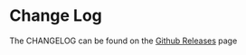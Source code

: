 # Change Log
The CHANGELOG can be found on the [Github Releases](https://github.com/devlinjunker/example.cii/releases) page

